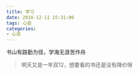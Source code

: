 ```yaml
---
title: 学习
date: 2018-12-11 15:31:00
tags: 心态
categories:
- 心态
---
```

书山有路勤为径，学海无涯苦作舟

> 明天又是一年双12，想要看的书还是没有降价呀